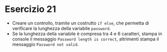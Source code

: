 # Esercizio 21

- Creare un controllo, tramite un costrutto `if else`, che permetta di verificare la lunghezza della variabile `password`.
- Se la lunghezza della variabile è compresa tra 4 e 6 caratteri, stampa in console il messaggio `Password length is correct`, altrimenti stampa il messaggio `Password not valid`.
